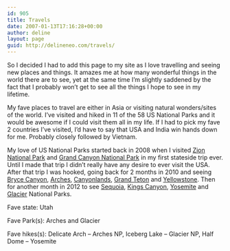 ```yaml
---
id: 905
title: Travels
date: 2007-01-13T17:16:28+00:00
author: deline
layout: page
guid: http://delineneo.com/travels/
---
```

So I decided I had to add this page to my site as I love travelling and seeing new places and things. It amazes me at how many wonderful things in the world there are to see, yet at the same time I&#8217;m slightly saddened by the fact that I probably won&#8217;t get to see all the things I hope to see in my lifetime.

My fave places to travel are either in Asia or visiting natural wonders/sites of the world. I&#8217;ve visited and hiked in 11 of the 58 US National Parks and it would be awesome if I could visit them all in my life. If I had to pick my fave 2 countries I&#8217;ve visited, I&#8217;d have to say that USA and India win hands down for me. Probably closely followed by Vietnam.

My love of US National Parks started back in 2008 when I visited [Zion National Park](http://www.nps.gov/zion) and [Grand Canyon National Park](http://www.nps.gov/grca) in my first stateside trip ever. Until I made that trip I didn&#8217;t really have any desire to ever visit the USA. After that trip I was hooked, going back for 2 months in 2010 and seeing [Bryce Canyon](http://www.nps.gov/brca), [Arches](http://www.nps.gov/arch), [Canyonlands](http://www.nps.gov/cany), [Grand Teton](http://www.nps.gov/grte) and [Yellowstone](http://www.nps.gov/yell). Then for another month in 2012 to see [Sequoia](http://www.nps.gov/seki), [Kings Canyon](http://www.nps.gov/seki), [Yosemite](http://www.nps.gov/yose) and [Glacier](http://www.nps.gov/glac) National Parks.

Fave state: Utah
  
Fave Park(s): Arches and Glacier
  
Fave hikes(s): Delicate Arch &#8211; Arches NP, Iceberg Lake &#8211; Glacier NP, Half Dome &#8211; Yosemite